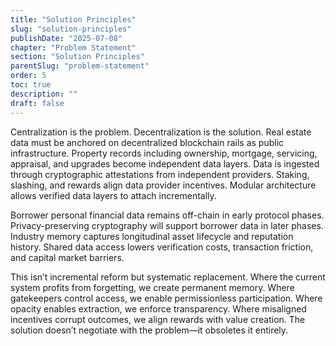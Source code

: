 ```yaml
---
title: "Solution Principles"
slug: "solution-principles"
publishDate: "2025-07-08"
chapter: "Problem Statement"
section: "Solution Principles"
parentSlug: "problem-statement"
order: 5
toc: true
description: ""
draft: false
---
```


Centralization is the problem. Decentralization is the solution. Real estate data must be anchored on decentralized
blockchain rails as public infrastructure. Property records including ownership, mortgage, servicing, appraisal, and
upgrades become independent data layers. Data is ingested through cryptographic attestations from independent providers.
Staking, slashing, and rewards align data provider incentives. Modular architecture allows verified data layers to
attach incrementally.

Borrower personal financial data remains off-chain in early protocol phases. Privacy-preserving cryptography will
support borrower data in later phases. Industry memory captures longitudinal asset lifecycle and reputation history.
Shared data access lowers verification costs, transaction friction, and capital market barriers.

This isn’t incremental reform but systematic replacement. Where the current system profits from forgetting, we create
permanent memory. Where gatekeepers control access, we enable permissionless participation. Where opacity enables
extraction, we enforce transparency. Where misaligned incentives corrupt outcomes, we align rewards with value creation.
The solution doesn’t negotiate with the problem—it obsoletes it entirely.
